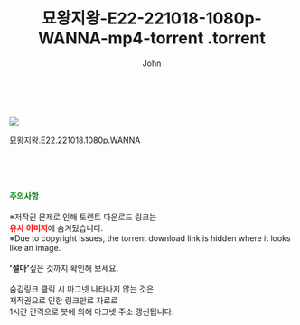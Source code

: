 ﻿---
layout: post
title:  "                   묘왕지왕-E22-221018-1080p-WANNA-mp4-torrent                .torrent"
author: John
categories: [ 드라마 ]
tags: [  ]
image: https://torrentrj58.com/uploadfile/full/5de1298ab434690c57d0e0e17d1a6e9eb02c818d.jpg 
description: "                   묘왕지왕-E22-221018-1080p-WANNA-mp4-torrent                 torrent 정보 공유"
toc: true
toc_sticky: true
---

<br>
<p><img src="https://torrentrj58.com/uploadfile/full/5de1298ab434690c57d0e0e17d1a6e9eb02c818d.jpg"/></p>
 묘왕지왕.E22.221018.1080p.WANNA  
    
<br><br><br>
<p data-ke-size="size16"><b><span style="color: green;">주의사항</span></b><br /><br />※저작권 문제로 인해 토렌트 다운로드 링크는<br /><b><span style="color: red;">유사 이미지</span></b>에 숨겨뒀습니다.<br />※Due to copyright issues, the torrent download link is hidden where it looks like an image.<br /><br /><b>'설마'</b>싶은 것까지 확인해 보세요.<br /><br />숨김링크 클릭 시 마그넷 나타나지 않는 것은<br />저작권으로 인한 링크만료 자료로<br />1시간 간격으로 봇에 의해 마그넷 주소 갱신됩니다.</p>
